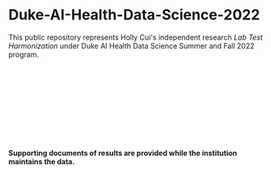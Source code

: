 # Duke-AI-Health-Data-Science-2022

This public repository represents Holly Cui's independent research _Lab Test Harmonization_ under Duke AI Health Data Science Summer and Fall 2022 program. 

<embed src="Holly Final Poster.pdf" type="application/pdf">


**Supporting documents of results are provided while the institution maintains the data.**
